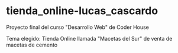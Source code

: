 # tienda_online-lucas_cascardo

Proyecto final del curso "Desarrollo Web" de Coder House

Tema elegido: Tienda Online llamada "Macetas del Sur" de venta de macetas de cemento 
